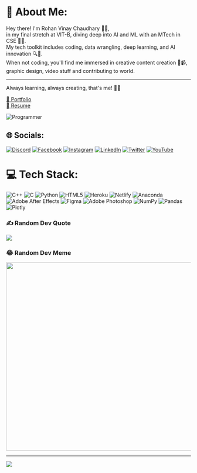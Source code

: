 # 💫 About Me:
Hey there! I'm Rohan Vinay Chaudhary 👨‍💻, <br> in my final stretch at VIT-B, diving deep into AI and ML with an MTech in CSE 🧠🤖.<br> My tech toolkit includes coding, data wrangling, deep learning, and AI innovation 🔍🚀.<br> When not coding, you'll find me immersed in creative content creation 🎨📹, graphic design, video stuff and contributing to world.<br> <hr> Always learning, always creating, that's me! 🌟🔧
 


<a href="https://rohanrvc.pythonanywhere.com/" target="_blank">🔗 Portfolio</a> <br>
<a href="https://drive.google.com/file/d/1_CY5tTQfOhiKTzyntP9nS2KTGf9b2xfI/view?usp=drive_link" target="_blank">📄 Resume</a>

 

![Programmer](https://miro.medium.com/v2/resize:fit:640/format:webp/1*xNQKHj5vR7w9AcY_bDKYYw.gif)

## 🌐 Socials:
[![Discord](https://img.shields.io/badge/Discord-%237289DA.svg?logo=discord&logoColor=white)](htttps://discord.gg/RohanRVC#7222) [![Facebook](https://img.shields.io/badge/Facebook-%231877F2.svg?logo=Facebook&logoColor=white)](https://facebook.com/https://www.facebook.com/profile.php?id=100012431718402) [![Instagram](https://img.shields.io/badge/Instagram-%23E4405F.svg?logo=Instagram&logoColor=white)](https://instagram.com/https://www.instagram.com/rohanrvc/) [![LinkedIn](https://img.shields.io/badge/LinkedIn-%230077B5.svg?logo=linkedin&logoColor=white)](https://linkedin.com/in/https://www.linkedin.com/in/rohan-chaudhary-51b260209/) [![Twitter](https://img.shields.io/badge/Twitter-%231DA1F2.svg?logo=Twitter&logoColor=white)](https://twitter.com/https://twitter.com/rohanrvc45) [![YouTube](https://img.shields.io/badge/YouTube-%23FF0000.svg?logo=YouTube&logoColor=white)](https://youtube.com/c/https://www.youtube.com/channel/UCHvcLIQqcCnHFL_OF6WOacw) 

# 💻 Tech Stack:
![C++](https://img.shields.io/badge/c++-%2300599C.svg?style=for-the-badge&logo=c%2B%2B&logoColor=white) ![C](https://img.shields.io/badge/c-%2300599C.svg?style=for-the-badge&logo=c&logoColor=white) ![Python](https://img.shields.io/badge/python-3670A0?style=for-the-badge&logo=python&logoColor=ffdd54) ![HTML5](https://img.shields.io/badge/html5-%23E34F26.svg?style=for-the-badge&logo=html5&logoColor=white) ![Heroku](https://img.shields.io/badge/heroku-%23430098.svg?style=for-the-badge&logo=heroku&logoColor=white) ![Netlify](https://img.shields.io/badge/netlify-%23000000.svg?style=for-the-badge&logo=netlify&logoColor=#00C7B7) ![Anaconda](https://img.shields.io/badge/Anaconda-%2344A833.svg?style=for-the-badge&logo=anaconda&logoColor=white) ![Adobe After Effects](https://img.shields.io/badge/Adobe%20After%20Effects-9999FF.svg?style=for-the-badge&logo=Adobe%20After%20Effects&logoColor=white) 	![Figma](https://img.shields.io/badge/figma-%23F24E1E.svg?style=for-the-badge&logo=figma&logoColor=white) ![Adobe Photoshop](https://img.shields.io/badge/adobephotoshop-%2331A8FF.svg?style=for-the-badge&logo=adobephotoshop&logoColor=white) ![NumPy](https://img.shields.io/badge/numpy-%23013243.svg?style=for-the-badge&logo=numpy&logoColor=white) ![Pandas](https://img.shields.io/badge/pandas-%23150458.svg?style=for-the-badge&logo=pandas&logoColor=white) ![Plotly](https://img.shields.io/badge/Plotly-%233F4F75.svg?style=for-the-badge&logo=plotly&logoColor=white)
 
### ✍️ Random Dev Quote
![](https://quo](url)tes-github-readme.vercel.app/api?type=horizontal&theme=radical)

### 😂 Random Dev Meme
<img src="https://random-memer.herokuapp.com/" width="512px"/>

---
[![](https://visitcount.itsvg.in/api?id=RohanRVC&icon=0&color=0)](https://visitcount.itsvg.in)

<!-- Proudly created with GPRM ( https://gprm.itsvg.in ) -->

